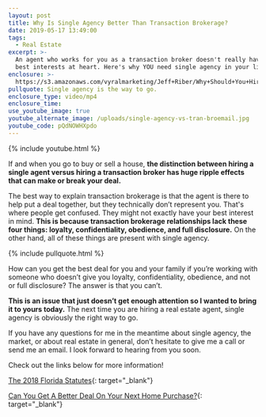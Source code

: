 ```yaml
---
layout: post
title: Why Is Single Agency Better Than Transaction Brokerage?
date: 2019-05-17 13:49:00
tags:
  - Real Estate
excerpt: >-
  An agent who works for you as a transaction broker doesn't really have YOUR
  best interests at heart. Here's why YOU need single agency in your life!
enclosure: >-
  https://s3.amazonaws.com/vyralmarketing/Jeff+Riber/Why+Should+You+Hire+a+Single+Agent+Over+a+Transaction+Brokerage_.mp4
pullquote: Single agency is the way to go.
enclosure_type: video/mp4
enclosure_time:
use_youtube_image: true
youtube_alternate_image: /uploads/single-agency-vs-tran-broemail.jpg
youtube_code: pQdNOWHXpdo
---
```


{% include youtube.html %}

If and when you go to buy or sell a house, **the distinction between hiring a single agent versus hiring a transaction broker has huge ripple effects that can make or break your deal.&nbsp;**

The best way to explain transaction brokerage is that the agent is there to help put a deal together, but they technically don’t represent you. That's where people get confused. They might not exactly have your best interest in mind. **This is because transaction brokerage relationships lack these four things: loyalty, confidentiality, obedience, and full disclosure.** On the other hand, all of these things are present with single agency.

{% include pullquote.html %}

How can you get the best deal for you and your family if you’re working with someone who doesn’t give you loyalty, confidentiality, obedience, and not or full disclosure? The answer is that you can’t.&nbsp;

**This is an issue that just doesn’t get enough attention so I wanted to bring it to yours today.** The next time you are hiring a real estate agent, single agency is obviously the right way to go.&nbsp;

If you have any questions for me in the meantime about single agency, the market, or about real estate in general, don’t hesitate to give me a call or send me an email. I look forward to hearing from you soon.

Check out the links below for more information\!

[The 2018 Florida Statutes](http://www.leg.state.fl.us/Statutes/index.cfm?App_mode=Display_Statute&amp;URL=0400-0499/0475/Sections/0475.278.html){: target="_blank"}

[Can You Get A Better Deal On Your Next Home Purchase?](https://www.904living.com/buying/representation/){: target="_blank"}